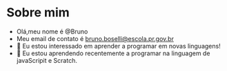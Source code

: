 # Sobre mim
- Olá,meu nome é @Bruno
- Meu email de contato é bruno.boselli@escola.pr.gov.br
- 👀 Eu estou interessado em aprender a programar em novas linguagens! 
- 🌱 Eu estou aprendendo recentemente a programar na linguagem de javaScripit e Scratch.

<!---
Bruninhobrs/Bruninhobrs is a ✨ special ✨ repository because its `README.md` (this file) appears on your GitHub profile.
You can click the Preview link to take a look at your changes.
--->
